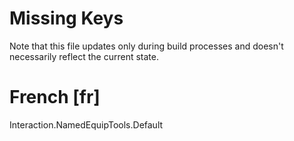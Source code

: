 # Missing Keys
Note that this file updates only during build processes and doesn't necessarily reflect the current state.

# French [fr]
Interaction.NamedEquipTools.Default  

